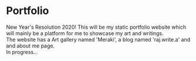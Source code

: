 # Portfolio
New Year's Resolution 2020!
This will be my static portfolio website which will mainly be a platform for me to showcase my art and writings.
<br>
The website has a Art gallery named 'Meraki', a blog named 'raj.write.a' and and about me page.
<br>
In progress...
